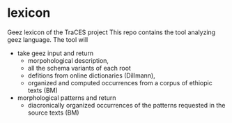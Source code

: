 # lexicon
Geez lexicon of the TraCES project
This repo contains the tool analyzing geez language. 
The tool will
* take geez input and return 
    * morpohological description, 
    * all the schema variants of each root
    * defitions from online dictionaries (Dillmann), 
    * organized and computed occurrences from a corpus of ethiopic texts (BM)
* morphological patterns and return
    * diacronically organized occurrences of the patterns requested in the source texts (BM)

